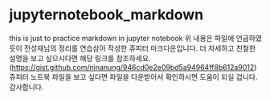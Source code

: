 # jupyternotebook_markdown
this is just to practice markdown in jupyter notebook
위 내용은 파일에 언급하였듯이 전성재님의 정리를 연습삼아 작성한 쥬피터 마크다운입니다. 
더 자세하고 친철한 설명을 보고 싶으시다면 
해당 링크를 참조하세요.(https://gist.github.com/ninanung/946cd0e2e09bd5a94964ff8b612a9012)  
쥬피터 노트북 파일을 보고 싶다면 파일을 다운받아서 확인하시면 도움이 되실 겁니다. 
감사합니다. 
